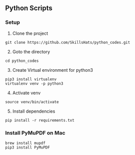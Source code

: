 ## Python Scripts

### Setup

1. Clone the project
```
git clone https://github.com/SkillsHats/python_codes.git
```

2. Goto the directory
```
cd python_codes
```

3. Create Virtual environment for python3
```
pip3 install virtualenv
virtualenv venv -p python3
```

4. Activate venv
```
source venv/bin/activate
```

5. Install dependencies
```
pip install -r requirements.txt
```

### Install PyMuPDF on Mac
```
brew install mupdf
pip3 install PyMuPDF
```